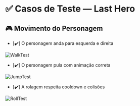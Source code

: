 # ✅ Casos de Teste — Last Hero

## 🎮 Movimento do Personagem
- [✔️] O personagem anda para esquerda e direita

![WalkTest](https://github.com/user-attachments/assets/25ca3d95-174a-47d9-8d94-41248954a1cb)

- [✔️] O personagem pula com animação correta

![JumpTest](https://github.com/user-attachments/assets/084bbf70-1723-47a5-baca-9f7b6a043d58)

- [✔️] A rolagem respeita cooldown e colisões

![RollTest](https://github.com/user-attachments/assets/b5ffa3fc-7679-476b-be40-1d277e336fdf)
